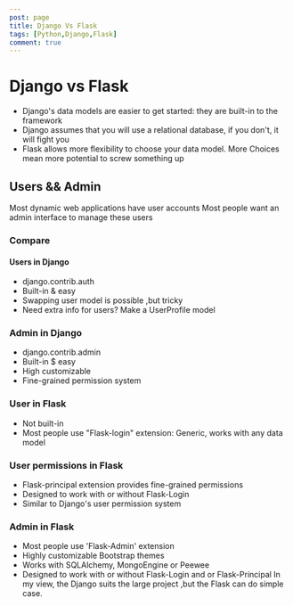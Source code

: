 ```yaml
---
post: page
title: Django Vs Flask
tags: [Python,Django,Flask]
comment: true
---
```

# Django vs Flask


* Django's data models are easier to get started: they are built-in to the framework
* Django assumes that you will use a relational database, if you don't, it will fight you
* Flask allows more flexibility to choose your data model. More Choices mean more potential to screw something up
## Users && Admin
Most dynamic web applications have user accounts
Most people want an admin interface to manage these users
### Compare
#### Users in Django
* django.contrib.auth
* Built-in & easy
* Swapping user model is possible ,but tricky
* Need extra info for users? Make a UserProfile model
### Admin in Django 
* django.contrib.admin
* Built-in $ easy
* High customizable
* Fine-grained permission system
### User in Flask
* Not built-in 
* Most people use "Flask-login" extension: Generic, works with any data model
### User permissions in Flask
* Flask-principal extension provides fine-grained permissions
* Designed to work with or without Flask-Login
*  Similar to Django's user permission system
### Admin in Flask
* Most people use 'Flask-Admin' extension
* Highly customizable Bootstrap themes
* Works with SQLAlchemy, MongoEngine or Peewee
* Designed to work with or without Flask-Login and or Flask-Principal
In my view, the Django suits the large project ,but the Flask can do simple case.


